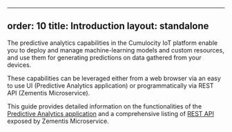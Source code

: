 
---
order: 10
title: Introduction
layout: standalone
---

The predictive analytics capabilities in the Cumulocity IoT platform enable you to deploy and manage machine-learning models and custom resources, and use them for generating predictions on data gathered from your devices.

These capabilities can be leveraged either from a web browser via an easy to use UI (Predictive Analytics application) or programmatically via REST API (Zementis Microservice). 

This guide provides detailed information on the functionalities of the [Predictive Analytics application](/guides/predictive-analytics/web-app) and a comprehensive listing of [REST API](/guides/predictive-analytics/api-reference) exposed by Zementis Microservice.
